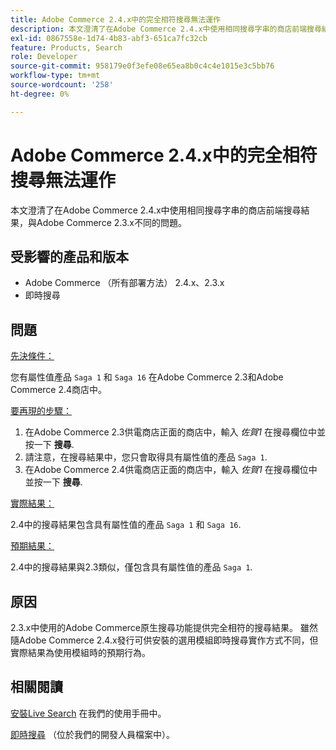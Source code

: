 ```yaml
---
title: Adobe Commerce 2.4.x中的完全相符搜尋無法運作
description: 本文澄清了在Adobe Commerce 2.4.x中使用相同搜尋字串的商店前端搜尋結果，與Adobe Commerce 2.3.x不同的問題。
exl-id: 0867558e-1d74-4b83-abf3-651ca7fc32cb
feature: Products, Search
role: Developer
source-git-commit: 958179e0f3efe08e65ea8b0c4c4e1015e3c5bb76
workflow-type: tm+mt
source-wordcount: '258'
ht-degree: 0%

---
```


# Adobe Commerce 2.4.x中的完全相符搜尋無法運作

本文澄清了在Adobe Commerce 2.4.x中使用相同搜尋字串的商店前端搜尋結果，與Adobe Commerce 2.3.x不同的問題。

## 受影響的產品和版本

- Adobe Commerce （所有部署方法） 2.4.x、2.3.x
- 即時搜尋

## 問題

<u>先決條件：</u>

您有屬性值產品 `Saga 1` 和 `Saga 16` 在Adobe Commerce 2.3和Adobe Commerce 2.4商店中。

<u>要再現的步驟：</u>

1. 在Adobe Commerce 2.3供電商店正面的商店中，輸入 *佐賀1* 在搜尋欄位中並按一下 **搜尋**.
1. 請注意，在搜尋結果中，您只會取得具有屬性值的產品 `Saga 1`.
1. 在Adobe Commerce 2.4供電商店正面的商店中，輸入 *佐賀1* 在搜尋欄位中並按一下 **搜尋**.

<u>實際結果：</u>

2.4中的搜尋結果包含具有屬性值的產品 `Saga 1` 和 `Saga 16`.

<u>預期結果：</u>

2.4中的搜尋結果與2.3類似，僅包含具有屬性值的產品 `Saga 1`.

## 原因

2.3.x中使用的Adobe Commerce原生搜尋功能提供完全相符的搜尋結果。 雖然隨Adobe Commerce 2.4.x發行可供安裝的選用模組即時搜尋實作方式不同，但實際結果為使用模組時的預期行為。

## 相關閱讀

[安裝Live Search](https://experienceleague.adobe.com/docs/commerce-merchant-services/live-search/onboard/install.html) 在我們的使用手冊中。

[即時搜尋](https://devdocs.magento.com/live-search/overview.html?itm_source=devdocs&amp;itm_medium=search_page&amp;itm_campaign=federated_search&amp;itm_term=Live%20Search) （位於我們的開發人員檔案中）。
